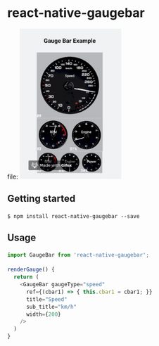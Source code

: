 
# react-native-gaugebar

file: ![alt-text](https://raw.githubusercontent.com/alattanzio/react-native-gaugebar/master/preview.gif)

## Getting started

`$ npm install react-native-gaugebar --save`


## Usage
```javascript
import GaugeBar from 'react-native-gaugebar';

renderGauge() {
  return (
    <GaugeBar gaugeType="speed"
      ref={(cbar1) => { this.cbar1 = cbar1; }}
      title="Speed"
      sub_title="km/h"
      width={200}
    />
  )
}

```
  
